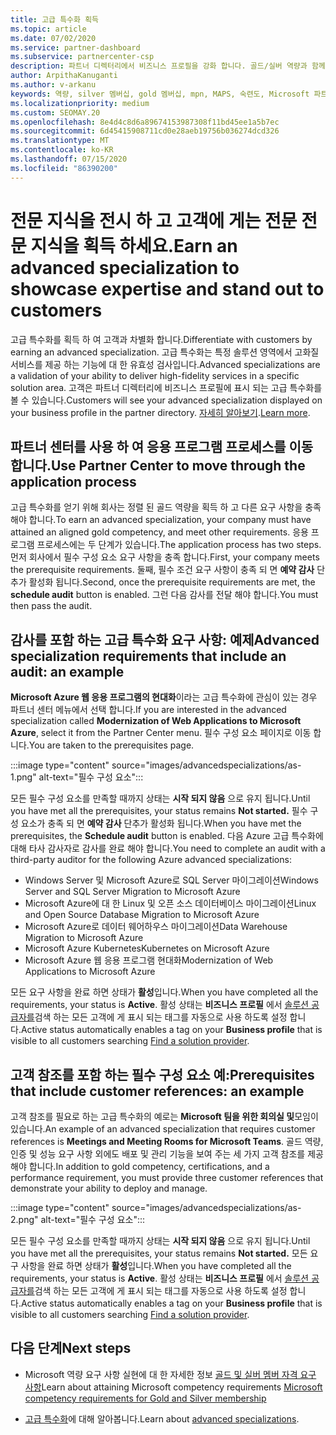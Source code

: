 ```yaml
---
title: 고급 특수화 획득
ms.topic: article
ms.date: 07/02/2020
ms.service: partner-dashboard
ms.subservice: partnercenter-csp
description: 파트너 디렉터리에서 비즈니스 프로필을 강화 합니다. 골드/실버 역량과 함께 고급 특수화를 획득 하는 방법을 알아보세요.
author: ArpithaKanuganti
ms.author: v-arkanu
keywords: 역량, silver 멤버십, gold 멤버십, mpn, MAPS, 숙련도, Microsoft 파트너 네트워크, 네트워크 멤버십, 고급 전문 분야
ms.localizationpriority: medium
ms.custom: SEOMAY.20
ms.openlocfilehash: 8e4d4c8d6a89674153987308f11bd45ee1a5b7ec
ms.sourcegitcommit: 6d45415908711cd0e28aeb19756b036274dcd326
ms.translationtype: MT
ms.contentlocale: ko-KR
ms.lasthandoff: 07/15/2020
ms.locfileid: "86390200"
---
```

# <a name="earn-an-advanced-specialization-to-showcase-expertise-and-stand-out-to-customers"></a><span data-ttu-id="95156-105">전문 지식을 전시 하 고 고객에 게는 전문 전문 지식을 획득 하세요.</span><span class="sxs-lookup"><span data-stu-id="95156-105">Earn an advanced specialization to showcase expertise and stand out to customers</span></span> 

<span data-ttu-id="95156-106">고급 특수화를 획득 하 여 고객과 차별화 합니다.</span><span class="sxs-lookup"><span data-stu-id="95156-106">Differentiate with customers by earning an advanced specialization.</span></span> <span data-ttu-id="95156-107">고급 특수화는 특정 솔루션 영역에서 고화질 서비스를 제공 하는 기능에 대 한 유효성 검사입니다.</span><span class="sxs-lookup"><span data-stu-id="95156-107">Advanced specializations are a validation of your ability to deliver high-fidelity services in a specific solution area.</span></span> <span data-ttu-id="95156-108">고객은 파트너 디렉터리에 비즈니스 프로필에 표시 되는 고급 특수화를 볼 수 있습니다.</span><span class="sxs-lookup"><span data-stu-id="95156-108">Customers will see your advanced specialization displayed on your business profile in the partner directory.</span></span> <span data-ttu-id="95156-109">[자세히 알아보기](https://partner.microsoft.com/membership/advanced-specialization).</span><span class="sxs-lookup"><span data-stu-id="95156-109">[Learn more](https://partner.microsoft.com/membership/advanced-specialization).</span></span>

## <a name="use-partner-center-to-move-through-the-application-process"></a><span data-ttu-id="95156-110">파트너 센터를 사용 하 여 응용 프로그램 프로세스를 이동 합니다.</span><span class="sxs-lookup"><span data-stu-id="95156-110">Use Partner Center to move through the application process</span></span>

<span data-ttu-id="95156-111">고급 특수화를 얻기 위해 회사는 정렬 된 골드 역량을 획득 하 고 다른 요구 사항을 충족 해야 합니다.</span><span class="sxs-lookup"><span data-stu-id="95156-111">To earn an advanced specialization, your company must have attained an aligned gold competency, and meet other requirements.</span></span> <span data-ttu-id="95156-112">응용 프로그램 프로세스에는 두 단계가 있습니다.</span><span class="sxs-lookup"><span data-stu-id="95156-112">The application process has two steps.</span></span> <span data-ttu-id="95156-113">먼저 회사에서 필수 구성 요소 요구 사항을 충족 합니다.</span><span class="sxs-lookup"><span data-stu-id="95156-113">First, your company meets the prerequisite requirements.</span></span> <span data-ttu-id="95156-114">둘째, 필수 조건 요구 사항이 충족 되 면 **예약 감사** 단추가 활성화 됩니다.</span><span class="sxs-lookup"><span data-stu-id="95156-114">Second, once the prerequisite requirements are met, the **schedule audit** button is enabled.</span></span> <span data-ttu-id="95156-115">그런 다음 감사를 전달 해야 합니다.</span><span class="sxs-lookup"><span data-stu-id="95156-115">You must then pass the audit.</span></span> 

## <a name="advanced-specialization-requirements-that-include-an-audit-an-example"></a><span data-ttu-id="95156-116">감사를 포함 하는 고급 특수화 요구 사항: 예제</span><span class="sxs-lookup"><span data-stu-id="95156-116">Advanced specialization requirements that include an audit: an example</span></span>

<span data-ttu-id="95156-117">**Microsoft Azure 웹 응용 프로그램의 현대화**이라는 고급 특수화에 관심이 있는 경우 파트너 센터 메뉴에서 선택 합니다.</span><span class="sxs-lookup"><span data-stu-id="95156-117">If you are interested in the advanced specialization called **Modernization of Web Applications to Microsoft Azure**, select it from the Partner Center menu.</span></span> <span data-ttu-id="95156-118">필수 구성 요소 페이지로 이동 합니다.</span><span class="sxs-lookup"><span data-stu-id="95156-118">You are taken to the prerequisites page.</span></span>

:::image type="content" source="images/advancedspecializations/as-1.png" alt-text="필수 구성 요소":::


<span data-ttu-id="95156-120">모든 필수 구성 요소를 만족할 때까지 상태는 **시작 되지 않음** 으로 유지 됩니다.</span><span class="sxs-lookup"><span data-stu-id="95156-120">Until you have met all the prerequisites, your status remains **Not started.**</span></span> <span data-ttu-id="95156-121">필수 구성 요소가 충족 되 면 **예약 감사** 단추가 활성화 됩니다.</span><span class="sxs-lookup"><span data-stu-id="95156-121">When you have met the prerequisites, the **Schedule audit** button is enabled.</span></span> <span data-ttu-id="95156-122">다음 Azure 고급 특수화에 대해 타사 감사자로 감사를 완료 해야 합니다.</span><span class="sxs-lookup"><span data-stu-id="95156-122">You need to complete an audit with a third-party auditor for the following Azure advanced specializations:</span></span>
 
- <span data-ttu-id="95156-123">Windows Server 및 Microsoft Azure로 SQL Server 마이그레이션</span><span class="sxs-lookup"><span data-stu-id="95156-123">Windows Server and SQL Server Migration to Microsoft Azure</span></span>
- <span data-ttu-id="95156-124">Microsoft Azure에 대 한 Linux 및 오픈 소스 데이터베이스 마이그레이션</span><span class="sxs-lookup"><span data-stu-id="95156-124">Linux and Open Source Database Migration to Microsoft Azure</span></span>
- <span data-ttu-id="95156-125">Microsoft Azure로 데이터 웨어하우스 마이그레이션</span><span class="sxs-lookup"><span data-stu-id="95156-125">Data Warehouse Migration to Microsoft Azure</span></span>
- <span data-ttu-id="95156-126">Microsoft Azure Kubernetes</span><span class="sxs-lookup"><span data-stu-id="95156-126">Kubernetes on Microsoft Azure</span></span>
- <span data-ttu-id="95156-127">Microsoft Azure 웹 응용 프로그램 현대화</span><span class="sxs-lookup"><span data-stu-id="95156-127">Modernization of Web Applications to Microsoft Azure</span></span>


<span data-ttu-id="95156-128">모든 요구 사항을 완료 하면 상태가 **활성**입니다.</span><span class="sxs-lookup"><span data-stu-id="95156-128">When you have completed all the requirements, your status is **Active**.</span></span> <span data-ttu-id="95156-129">활성 상태는 **비즈니스 프로필** 에서 [솔루션 공급자를](https://www.microsoft.com/solution-providers/home)검색 하는 모든 고객에 게 표시 되는 태그를 자동으로 사용 하도록 설정 합니다.</span><span class="sxs-lookup"><span data-stu-id="95156-129">Active status automatically enables a tag on your **Business profile** that is visible to all customers searching [Find a solution provider](https://www.microsoft.com/solution-providers/home).</span></span>

## <a name="prerequisites-that-include-customer-references-an-example"></a><span data-ttu-id="95156-130">고객 참조를 포함 하는 필수 구성 요소 예:</span><span class="sxs-lookup"><span data-stu-id="95156-130">Prerequisites that include customer references: an example</span></span>

<span data-ttu-id="95156-131">고객 참조를 필요로 하는 고급 특수화의 예로는 **Microsoft 팀을 위한 회의실 및**모임이 있습니다.</span><span class="sxs-lookup"><span data-stu-id="95156-131">An example of an advanced specialization that requires customer references is **Meetings and Meeting Rooms for Microsoft Teams**.</span></span> <span data-ttu-id="95156-132">골드 역량, 인증 및 성능 요구 사항 외에도 배포 및 관리 기능을 보여 주는 세 가지 고객 참조를 제공 해야 합니다.</span><span class="sxs-lookup"><span data-stu-id="95156-132">In addition to gold competency, certifications, and a performance requirement, you must provide three customer references that demonstrate your ability to deploy and manage.</span></span>

:::image type="content" source="images/advancedspecializations/as-2.png" alt-text="필수 구성 요소":::

<span data-ttu-id="95156-134">모든 필수 구성 요소를 만족할 때까지 상태는 **시작 되지 않음** 으로 유지 됩니다.</span><span class="sxs-lookup"><span data-stu-id="95156-134">Until you have met all the prerequisites, your status remains **Not started.**</span></span> <span data-ttu-id="95156-135">모든 요구 사항을 완료 하면 상태가 **활성**입니다.</span><span class="sxs-lookup"><span data-stu-id="95156-135">When you have completed all the requirements, your status is **Active**.</span></span> <span data-ttu-id="95156-136">활성 상태는 **비즈니스 프로필** 에서 [솔루션 공급자를](https://www.microsoft.com/solution-providers/home)검색 하는 모든 고객에 게 표시 되는 태그를 자동으로 사용 하도록 설정 합니다.</span><span class="sxs-lookup"><span data-stu-id="95156-136">Active status automatically enables a tag on your **Business profile** that is visible to all customers searching [Find a solution provider](https://www.microsoft.com/solution-providers/home).</span></span>

## <a name="next-steps"></a><span data-ttu-id="95156-137">다음 단계</span><span class="sxs-lookup"><span data-stu-id="95156-137">Next steps</span></span>

- <span data-ttu-id="95156-138">Microsoft 역량 요구 사항 실현에 대 한 자세한 정보 [골드 및 실버 멤버 자격 요구 사항](learn-about-competencies.md)</span><span class="sxs-lookup"><span data-stu-id="95156-138">Learn about attaining Microsoft competency requirements [Microsoft competency requirements for Gold and Silver membership](learn-about-competencies.md)</span></span>

- <span data-ttu-id="95156-139">[고급 특수화](https://partner.microsoft.com/membership/advanced-specialization)에 대해 알아봅니다.</span><span class="sxs-lookup"><span data-stu-id="95156-139">Learn about [advanced specializations](https://partner.microsoft.com/membership/advanced-specialization).</span></span>
